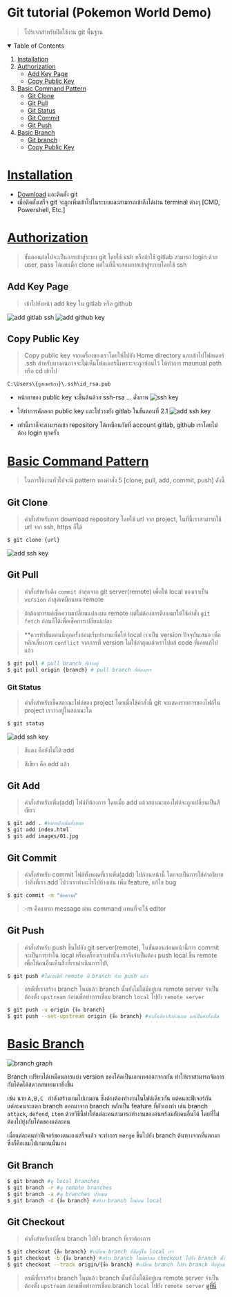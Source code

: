 # Git tutorial (Pokemon World Demo)

> โปรเจกสำหรับฝึกใช้งาน git พื้นฐาน

<!-- TABLE OF CONTENTS -->
<details open="open">
  <summary>Table of Contents</summary>
  <ol>
    <li>
      <a href="#installation">Installation</a>
    </li>
    <li>
      <a href="#authorization">Authorization</a>
      <ul>
        <li>
          <a href="#add-key-page">Add Key Page</a>
        </li>
         <li>
          <a href="#copy-public-key">Copy Public Key</a>
        </li>
      </ul>
    </li>
     <li>
      <a href="#basic-command-pattern">Basic Command Pattern</a>
      <ul>
        <li>
          <a href="#git-clone">Git Clone</a>
        </li>
        <li>
          <a href="#git-pull">Git Pull</a>
        </li>
         <li>
          <a href="#git-status">Git Status</a>
        </li>
         <li>
          <a href="#git-commit">Git Commit</a>
        </li>
        <li>
          <a href="#git-push">Git Push</a>
        </li>
      </ul>
    </li>
    <li>
      <a href="#basic-branch">Basic Branch</a>
      <ul>
        <li>
          <a href="#add-key-page">Git branch</a>
        </li>
         <li>
          <a href="#copy-public-key">Copy Public Key</a>
        </li>
      </ul>
    </li>
  </ol>
</details>

# [Installation](readme.md#installation)

- [Download](https://git-scm.com/download/win) และติดตั้ง git
- เมื่อติดตั้งเสร็จ git จะถูกเพิ่มเข้าไปในระบบและสามารถเข้าถึงได้ผ่าน terminal ต่างๆ [CMD, Powershell, Etc.]

# [Authorization](readme.md#authorization)

> ขั้นตอนต่อไปจะเป็นการเข้าสู่ระบบ git โดยใช้ ssh หรือถ้าใช้ gitlab สามารถ login ด้วย user, pass ได้เลยเมื่อ clone แต่ในที่นี้จะสอนการเข้าสู่ระบบโดยใช้ ssh

## Add Key Page

> เข้าไปยังหน้า add key ใน gitlab หรือ github

![add gitlab ssh](images/01.jpg)
![add github key](images/02.jpg)

## Copy Public Key

> Copy public key จากเครื่องของเราโดยให้ไปยัง Home directory และเข้าไปโฟลเดอร์ .ssh สำหรับบางคนอาจจะไม่เห็นโฟลเดอร์นี้เพราะจะถูกซ่อนไว้ ให้ทำการ maunual path หรือ cd เข้าไป

```cmd
C:\Users\{ยูสเซอร์เรา}\.ssh\id_rsa.pub
```

- หน้าตาของ public key จะขึ้นต้นด้วย ssh-rsa ... ดั่งภาพ
  ![ssh key](images/03.jpg)

- ให้ทำการคัดลอก public key และไปวางยัง gitlab ในขั้นตอนที่ 2.1
  ![add ssh key](images/04.jpg)
- เท่านี้เราก็จะสามารถเข้า repository ได้เหมือนกับที่ account gitlab, github เราโดยไม่ต้อง login ทุกครั้ง

# [Basic Command Pattern](readme.md#basic-command-pattern)

> ในการใช้งานทั่วไปจะมี pattern ของคำสั่ง 5 [clone, pull, add, commit, push] ดังนี้

## Git Clone

> คำสั่งสำหรับการ download repository โดยใช้ url จาก project, ในที่นี้เราสามารถใช้ url จาก ssh, https ก็ได้

```bash
$ git clone {url}
```

![add ssh key](images/05.jpg)

## Git Pull

> คำสั่งสำหรับดึง `commit` ล่าสุดจาก git server(remote) เพื่อให้ local ของเราเป็น `version` ล่าสุดเหมือนบน remote

> ถ้าต้องการแค่เช็คความเปลี่ยนแปลงบน remote แต่ไม่ต้องการดึงลงมาให้ใช้คำสั่ง `git fetch` ก่อนก็ได้เพื่อเช็คการเปลี่ยนแปลง

> \*\*ควรทำขั้นตอนนี้ทุกครั้งก่อนเริ่มทำงานเพื่อให้ local เราเป็น version ปัจจุบันเสมอ เพื่อหลีกเลี่ยงการ `conflict` จากการที่ version ไม่ใช่ล่าสุดแล้วเราไปแก้ code ที่เคยแก้ไปแล้ว

```bash
$ git pull # pull branch ที่เราอยู่
$ git pull origin {branch} # pull branch ที่ต้องการ
```

### Git Status

> คำสั่งสำหรับเช็คสถาณะไฟล์ของ project โดยเมื่อใช้คำสั่งนี้ git จะแสดงรายการของไฟล์ใน project เราว่าอยู่ในสถาณะใด

```bash
$ git status
```

![add ssh key](images/06.jpg)

> สีแดง คือยังไม่ได้ add

> สีเขียว คือ add แล้ว

## Git Add

> คำสั่งสำหรับเพิ่ม(add) ไฟล์ที่ต้องการ โดยเมื่อ add แล้วสถาณะของไฟล์จะถูกเปลี่ยนเป็นสีเขียว

```bash
$ git add . #หมายถึงเพิ่มทั้งหมด
$ git add index.html
$ git add images/01.jpg
```

## Git Commit

> คำสั่งสำหรับ commit ไฟล์ทั้งหมดที่เราเพิ่ม(add) ไปก่อนหน้านี้ โดยจะเป็นการใส่คำอธิบายว่าสิ่งที่เรา add ไปว่าเราทำอะไรไปบ้างเช่น เพิ่ม feature, แก้ไข bug

```bash
$ git commit -m "ข้อความ"
```

> -m คือแทรก message ผ่าน command แทนที่จะใช้ editor

## Git Push

> คำสั่งสำหรับ push ขึ้นไปยัง git server(remote), ในขั้นตอนก่อนหน้านี้การ commit จะเป็นการทำใน local หรือเครื่องเราเท่านั้น เราจึงจำเป็นต้อง push local ขึ้น remote เพื่อให้คนอื่นเห็นสิ่งที่เราดำเนินการไป\

```bash
$ git push #ในกรณีที่ remote มี branch ที่จะ push แล้ว
```

> กรณีที่เราสร้าง branch ใหม่แล้ว branch นั้นยังไม่ได้มีอยู่บน remote server จำเป็นต้องตั้ง `upstream` ก่อนเพื่อทำการเชื่อม branch `local` ไปยัง `remote server`

```bash
$ git push -u origin {ชื่อ branch}
$ git push --set-upstream origin {ชื่อ branch} #คำสั่งเดียวกับด้านบน แค่เป็นคำสั่งเต็ม
```

# [Basic Branch](readme.md#basic-branch)

![branch graph](images/07.jpg)

Branch เปรียบได้เหมือนการแบ่ง version ของโค้ดเป็นเอกเทศออกจากกัน ทำให้เราสามารถจัดการกับโค้ดได้สดวกสบายมากยิ่งขึ้น

เช่น นาย `A,B,C ` กำลังสร้างเกมโปเกมอน ซึ่งต่างต้องทำงานในไฟล์เดียวกัน แต่คนละฟีเจอร์กัน แต่ละคนจะแตก branch ออกมาจาก branch หลักเป็น feature ที่ตัวเองทำ เช่น branch `attack`, `defend`, `item` ด้วยวิธีนี้ทำให้แต่ละคนสามารถทำงานของตนพร้อมกับคนอื่นได้ โดยที่ไม่ต้องไปยุ่งกับโค้ดของแต่ละคน

เมื่อแต่ละคนทำฟีเจอร์ของตนเองเสร็จแล้ว จะทำการ `merge` ขึ้นไปยัง branch ต้นทางจากที่แตกมาซึ่งก็คือเกมโปเกมอนนั่นเอง

## Git Branch

```bash
$ git branch #ดู local branches
$ git branch -r #ดู remote branches
$ git branch -a #ดู branches ทั้งหมด
$ git branch -d {ชื่อ branch} #สร้าง branch ใหม่บน local
```

## Git Checkout

> คำสั่งสำหรับเปลี่ยน branch ไปยัง branch ที่เราต้องการ

```bash
$ git checkout {ชื่อ branch} #เปลี่ยน branch ที่มีอยู่ใน local เรา
$ git checkout -b {ชื่อ branch} #สร้าง branch ใหม้พร้อม checkout ไปยัง branch นั้น
$ git checkout --track origin/{ชื่อ branch} #เปลี่ยน branch ไปยัง branch ที่อยู่บน remote
```

> กรณีที่เราสร้าง branch ใหม่แล้ว branch นั้นยังไม่ได้มีอยู่บน remote server จำเป็นต้องตั้ง `upstream` ก่อนเพื่อทำการเชื่อม branch `local` ไปยัง `remote server` [ดูที่นี่](readme.md#git-push)
